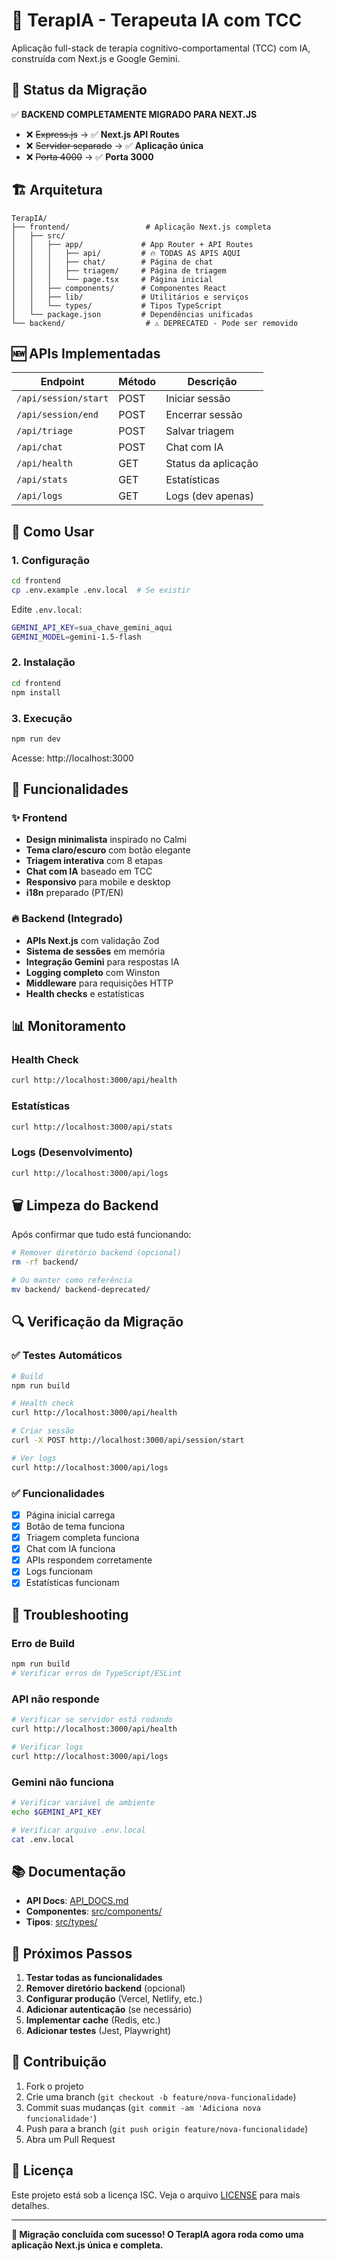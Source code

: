 # 🧠 TerapIA - Terapeuta IA com TCC

Aplicação full-stack de terapia cognitivo-comportamental (TCC) com IA, construída com Next.js e Google Gemini.

## 🚀 Status da Migração

✅ **BACKEND COMPLETAMENTE MIGRADO PARA NEXT.JS**

- ❌ ~~Express.js~~ → ✅ **Next.js API Routes**
- ❌ ~~Servidor separado~~ → ✅ **Aplicação única**
- ❌ ~~Porta 4000~~ → ✅ **Porta 3000**

## 🏗️ Arquitetura

```
TerapIA/
├── frontend/                 # Aplicação Next.js completa
│   ├── src/
│   │   ├── app/             # App Router + API Routes
│   │   │   ├── api/         # 🔥 TODAS AS APIS AQUI
│   │   │   ├── chat/        # Página de chat
│   │   │   ├── triagem/     # Página de triagem
│   │   │   └── page.tsx     # Página inicial
│   │   ├── components/      # Componentes React
│   │   ├── lib/             # Utilitários e serviços
│   │   └── types/           # Tipos TypeScript
│   └── package.json         # Dependências unificadas
└── backend/                  # ⚠️ DEPRECATED - Pode ser removido
```

## 🆕 APIs Implementadas

| Endpoint             | Método | Descrição           |
| -------------------- | ------ | ------------------- |
| `/api/session/start` | POST   | Iniciar sessão      |
| `/api/session/end`   | POST   | Encerrar sessão     |
| `/api/triage`        | POST   | Salvar triagem      |
| `/api/chat`          | POST   | Chat com IA         |
| `/api/health`        | GET    | Status da aplicação |
| `/api/stats`         | GET    | Estatísticas        |
| `/api/logs`          | GET    | Logs (dev apenas)   |

## 🚀 Como Usar

### 1. Configuração

```bash
cd frontend
cp .env.example .env.local  # Se existir
```

Edite `.env.local`:

```bash
GEMINI_API_KEY=sua_chave_gemini_aqui
GEMINI_MODEL=gemini-1.5-flash
```

### 2. Instalação

```bash
cd frontend
npm install
```

### 3. Execução

```bash
npm run dev
```

Acesse: http://localhost:3000

## 🔧 Funcionalidades

### ✨ Frontend

- **Design minimalista** inspirado no Calmi
- **Tema claro/escuro** com botão elegante
- **Triagem interativa** com 8 etapas
- **Chat com IA** baseado em TCC
- **Responsivo** para mobile e desktop
- **i18n** preparado (PT/EN)

### 🔥 Backend (Integrado)

- **APIs Next.js** com validação Zod
- **Sistema de sessões** em memória
- **Integração Gemini** para respostas IA
- **Logging completo** com Winston
- **Middleware** para requisições HTTP
- **Health checks** e estatísticas

## 📊 Monitoramento

### Health Check

```bash
curl http://localhost:3000/api/health
```

### Estatísticas

```bash
curl http://localhost:3000/api/stats
```

### Logs (Desenvolvimento)

```bash
curl http://localhost:3000/api/logs
```

## 🗑️ Limpeza do Backend

Após confirmar que tudo está funcionando:

```bash
# Remover diretório backend (opcional)
rm -rf backend/

# Ou manter como referência
mv backend/ backend-deprecated/
```

## 🔍 Verificação da Migração

### ✅ Testes Automáticos

```bash
# Build
npm run build

# Health check
curl http://localhost:3000/api/health

# Criar sessão
curl -X POST http://localhost:3000/api/session/start

# Ver logs
curl http://localhost:3000/api/logs
```

### ✅ Funcionalidades

- [x] Página inicial carrega
- [x] Botão de tema funciona
- [x] Triagem completa funciona
- [x] Chat com IA funciona
- [x] APIs respondem corretamente
- [x] Logs funcionam
- [x] Estatísticas funcionam

## 🚨 Troubleshooting

### Erro de Build

```bash
npm run build
# Verificar erros de TypeScript/ESLint
```

### API não responde

```bash
# Verificar se servidor está rodando
curl http://localhost:3000/api/health

# Verificar logs
curl http://localhost:3000/api/logs
```

### Gemini não funciona

```bash
# Verificar variável de ambiente
echo $GEMINI_API_KEY

# Verificar arquivo .env.local
cat .env.local
```

## 📚 Documentação

- **API Docs**: [API_DOCS.md](frontend/API_DOCS.md)
- **Componentes**: [src/components/](frontend/src/components/)
- **Tipos**: [src/types/](frontend/src/types/)

## 🎯 Próximos Passos

1. **Testar todas as funcionalidades**
2. **Remover diretório backend** (opcional)
3. **Configurar produção** (Vercel, Netlify, etc.)
4. **Adicionar autenticação** (se necessário)
5. **Implementar cache** (Redis, etc.)
6. **Adicionar testes** (Jest, Playwright)

## 🤝 Contribuição

1. Fork o projeto
2. Crie uma branch (`git checkout -b feature/nova-funcionalidade`)
3. Commit suas mudanças (`git commit -am 'Adiciona nova funcionalidade'`)
4. Push para a branch (`git push origin feature/nova-funcionalidade`)
5. Abra um Pull Request

## 📄 Licença

Este projeto está sob a licença ISC. Veja o arquivo [LICENSE](LICENSE) para mais detalhes.

---

**🎉 Migração concluída com sucesso! O TerapIA agora roda como uma aplicação Next.js única e completa.**
